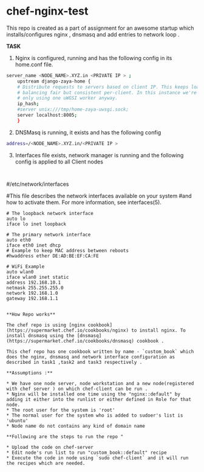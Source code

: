 # chef-nginx-test
This repo is created as a part of assignment for an awesome startup which installs/configures nginx , dnsmasq and add entries to network loop .

**TASK**

1. Nginx is configured, running and has the following config in its home.conf file.

``` bash
server_name <NODE_NAME>.XYZ.in <PRIVATE IP > ;
	upstream django-zaya-home {
	# Distribute requests to servers based on client IP. This keeps load
	# balancing fair but consistent per-client. In this instance we're
	# only using one uWGSI worker anyway.
	ip_hash;
	#server unix:///tmp/home-zaya-uwsgi.sock;
	server localhost:8005;
	}
```

2. DNSMasq is running, it exists and has the following config

``` bash
address=/<NODE_NAME>.XYZ.in/<PRIVATE IP >
```

3. Interfaces file exists, network manager is running and the following config is applied to all Client nodes 
```
 
```
#/etc/network/interfaces

#This file describes the network interfaces available on your system
#and how to activate them. For more information, see interfaces(5).

	# The loopback network interface
	auto lo
	iface lo inet loopback

	# The primary network interface
	auto eth0
	iface eth0 inet dhcp
	# Example to keep MAC address between reboots
	#hwaddress ether DE:AD:BE:EF:CA:FE

	# WiFi Example
	auto wlan0
	iface wlan0 inet static
	address 192.168.10.1
	netmask 255.255.255.0
	network 192.168.1.0
	gateway 192.168.1.1
```

**How Repo works**

The chef repo is using [nginx cookbook](https://supermarket.chef.io/cookbooks/nginx) to install nginx. To install dnsmasq using the [dnsmasq](https://supermarket.chef.io/cookbooks/dnsmasq) cookbook .

This chef repo has one cookbook written by name - `custom_book` which does the nginx, dnsmasq and network interface configuration as described in task1 ,task2 and task3 respectively .

**Assumptions :** 

* We have one node server, node workstation and a new node(registered with chef server ) on which chef-client can be run .
* Nginx will be installed one time using the "nginx::default" by adding it either into the runlist or either defined in Role for that node.
* The root user for the system is 'root'
* The normal user for the system who is added to sudoer's list is 'ubuntu'
* Node name do not contains any kind of domain name

**Following are the steps to run the repo "

* Upload the code on chef-server
* Edit node's run list to run "custom_book::default" recipe
* Execute the code in node using `sudo chef-client` and it will run the recipes which are needed.

